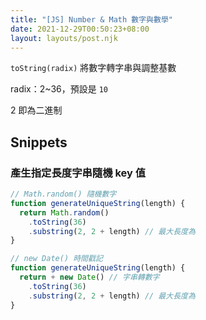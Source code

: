 ```yaml
---
title: "[JS] Number & Math 數字與數學"
date: 2021-12-29T00:50:23+08:00
layout: layouts/post.njk
---
```


`toString(radix)` 將數字轉字串與調整基數

radix：2~36，預設是 `10`

2 即為二進制

## Snippets

### 產生指定長度字串隨機 key 值

```js
// Math.random() 隨機數字
function generateUniqueString(length) {
  return Math.random()
    .toString(36)
    .substring(2, 2 + length) // 最大長度為
}

// new Date() 時間戳記
function generateUniqueString(length) {
  return + new Date() // 字串轉數字
    .toString(36)
    .substring(2, 2 + length) // 最大長度為
}
```

